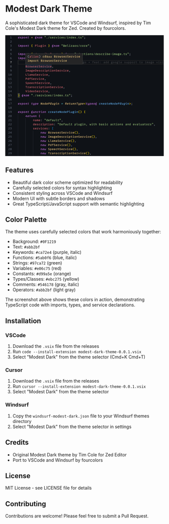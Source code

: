 # Modest Dark Theme

A sophisticated dark theme for VSCode and Windsurf, inspired by Tim Cole's Modest Dark theme for Zed. Created by fourcolors.

![Screenshot of Modest Dark Theme](./screenshots/typescript-example.png)

## Features

- Beautiful dark color scheme optimized for readability
- Carefully selected colors for syntax highlighting
- Consistent styling across VSCode and Windsurf
- Modern UI with subtle borders and shadows
- Great TypeScript/JavaScript support with semantic highlighting

## Color Palette

The theme uses carefully selected colors that work harmoniously together:

- Background: `#0F1219`
- Text: `#abb2bf`
- Keywords: `#ca72e4` (purple, italic)
- Functions: `#5ab0f6` (blue, italic)
- Strings: `#97ca72` (green)
- Variables: `#e06c75` (red)
- Constants: `#d99a5e` (orange)
- Types/Classes: `#ebc275` (yellow)
- Comments: `#546178` (gray, italic)
- Operators: `#abb2bf` (light gray)

The screenshot above shows these colors in action, demonstrating TypeScript code with imports, types, and service declarations.

## Installation

### VSCode
1. Download the `.vsix` file from the releases
2. Run `code --install-extension modest-dark-theme-0.0.1.vsix`
3. Select "Modest Dark" from the theme selector (Cmd+K Cmd+T)

### Cursor
1. Download the `.vsix` file from the releases
2. Run `cursor --install-extension modest-dark-theme-0.0.1.vsix`
3. Select "Modest Dark" from the theme selector

### Windsurf
1. Copy the `windsurf-modest-dark.json` file to your Windsurf themes directory
2. Select "Modest Dark" from the theme selector in settings

## Credits

- Original Modest Dark theme by Tim Cole for Zed Editor
- Port to VSCode and Windsurf by fourcolors

## License

MIT License - see LICENSE file for details

## Contributing

Contributions are welcome! Please feel free to submit a Pull Request.
